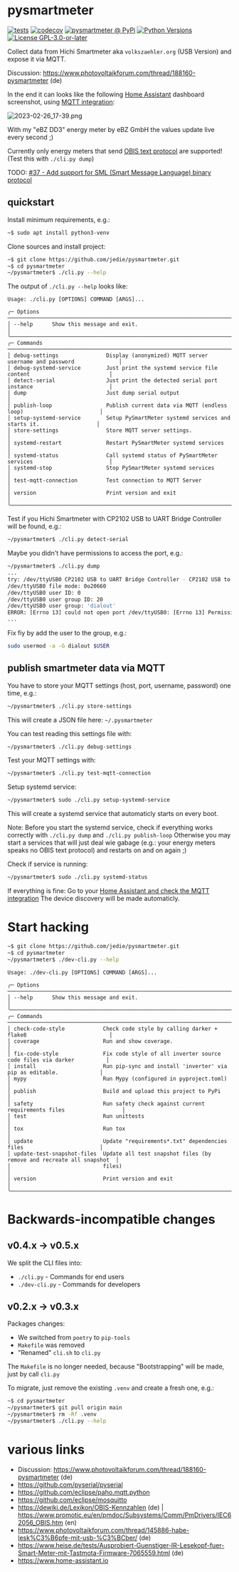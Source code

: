 # pysmartmeter


[![tests](https://github.com/jedie/pysmartmeter/actions/workflows/tests.yml/badge.svg?branch=main)](https://github.com/jedie/pysmartmeter/actions/workflows/tests.yml)
[![codecov](https://codecov.io/github/jedie/pysmartmeter/branch/main/graph/badge.svg)](https://codecov.io/github/jedie/pysmartmeter)
[![pysmartmeter @ PyPi](https://img.shields.io/pypi/v/pysmartmeter?label=pysmartmeter%20%40%20PyPi)](https://pypi.org/project/pysmartmeter/)
[![Python Versions](https://img.shields.io/pypi/pyversions/pysmartmeter)](https://github.com/jedie/pysmartmeter/blob/main/pyproject.toml)
[![License GPL-3.0-or-later](https://img.shields.io/pypi/l/pysmartmeter)](https://github.com/jedie/pysmartmeter/blob/main/LICENSE)


Collect data from Hichi Smartmeter aka `volkszaehler.org` (USB Version) and expose it via MQTT.

Discussion: https://www.photovoltaikforum.com/thread/188160-pysmartmeter (de)

In the end it can looks like the following [Home Assistant](https://www.home-assistant.io/) dashboard screenshot, using [MQTT integration](https://www.home-assistant.io/integrations/mqtt):

![2023-02-26_17-39.png](https://raw.githubusercontent.com/jedie/jedie.github.io/master/screenshots/pysmartmeter/2023-02-26_17-39.png "2023-02-26_17-39.png")

With my "eBZ DD3" energy meter by eBZ GmbH the values update live every second ;)


Currently only energy meters that send [OBIS text protocol](https://wiki.volkszaehler.org/software/obis) are supported! (Test this with `./cli.py dump`)

TODO: [#37 - Add support for SML (Smart Message Language) binary protocol](https://github.com/jedie/pysmartmeter/issues/37)


## quickstart

Install minimum requirements, e.g.:
```bash
~$ sudo apt install python3-venv
```

Clone sources and install project:
```bash
~$ git clone https://github.com/jedie/pysmartmeter.git
~$ cd pysmartmeter
~/pysmartmeter$ ./cli.py --help
```

The output of `./cli.py --help` looks like:

[comment]: <> (✂✂✂ auto generated main help start ✂✂✂)
```
Usage: ./cli.py [OPTIONS] COMMAND [ARGS]...

╭─ Options ────────────────────────────────────────────────────────────────────────────────────────╮
│ --help      Show this message and exit.                                                          │
╰──────────────────────────────────────────────────────────────────────────────────────────────────╯
╭─ Commands ───────────────────────────────────────────────────────────────────────────────────────╮
│ debug-settings               Display (anonymized) MQTT server username and password              │
│ debug-systemd-service        Just print the systemd service file content                         │
│ detect-serial                Just print the detected serial port instance                        │
│ dump                         Just dump serial output                                             │
│ publish-loop                 Publish current data via MQTT (endless loop)                        │
│ setup-systemd-service        Setup PySmartMeter systemd services and starts it.                  │
│ store-settings               Store MQTT server settings.                                         │
│ systemd-restart              Restart PySmartMeter systemd services                               │
│ systemd-status               Call systemd status of PySmartMeter services                        │
│ systemd-stop                 Stop PySmartMeter systemd services                                  │
│ test-mqtt-connection         Test connection to MQTT Server                                      │
│ version                      Print version and exit                                              │
╰──────────────────────────────────────────────────────────────────────────────────────────────────╯
```
[comment]: <> (✂✂✂ auto generated main help end ✂✂✂)

Test if you Hichi Smartmeter with CP2102 USB to UART Bridge Controller will be found, e.g.:
```bash
~/pysmartmeter$ ./cli.py detect-serial
```

Maybe you didn't have permissions to access the port, e.g.:
```bash
~/pysmartmeter$ ./cli.py dump
...
try: /dev/ttyUSB0 CP2102 USB to UART Bridge Controller - CP2102 USB to UART Bridge Controller USB VID:PID=10C4:EA60
/dev/ttyUSB0 file mode: 0o20660
/dev/ttyUSB0 user ID: 0
/dev/ttyUSB0 user group ID: 20
/dev/ttyUSB0 user group: 'dialout'
ERROR: [Errno 13] could not open port /dev/ttyUSB0: [Errno 13] Permission denied: '/dev/ttyUSB0'
...
```

Fix fiy by add the user to the group, e.g.:
```bash
sudo usermod -a -G dialout $USER
```

## publish smartmeter data via MQTT

You have to store your MQTT settings (host, port, username, password) one time, e.g.:
```bash
~/pysmartmeter$ ./cli.py store-settings
```
This will create a JSON file here: `~/.pysmartmeter`

You can test reading this settings file with:
```bash
~/pysmartmeter$ ./cli.py debug-settings
```

Test your MQTT settings with:
```bash
~/pysmartmeter$ ./cli.py test-mqtt-connection
```

Setup systemd service:
```bash
~/pysmartmeter$ sudo ./cli.py setup-systemd-service
```
This will create a systemd service that automaticly starts on every boot.

Note: Before you start the systemd service, check if everything works correctly with `./cli.py dump` and `./cli.py publish-loop` 
Otherwise you may start a services that will just deal wie gabage (e.g.: your energy meters speaks no OBIS text protocol) and restarts on and on again ;)


Check if service is running:
```bash
~/pysmartmeter$ sudo ./cli.py systemd-status
```

If everything is fine: Go to your [Home Assistant and check the MQTT integration](https://www.home-assistant.io/integrations/mqtt/)
The device discovery will be made automaticly.


# Start hacking

```bash
~$ git clone https://github.com/jedie/pysmartmeter.git
~$ cd pysmartmeter
~/pysmartmeter$ ./dev-cli.py --help
```


[comment]: <> (✂✂✂ auto generated dev help start ✂✂✂)
```
Usage: ./dev-cli.py [OPTIONS] COMMAND [ARGS]...

╭─ Options ────────────────────────────────────────────────────────────────────────────────────────╮
│ --help      Show this message and exit.                                                          │
╰──────────────────────────────────────────────────────────────────────────────────────────────────╯
╭─ Commands ───────────────────────────────────────────────────────────────────────────────────────╮
│ check-code-style            Check code style by calling darker + flake8                          │
│ coverage                    Run and show coverage.                                               │
│ fix-code-style              Fix code style of all inverter source code files via darker          │
│ install                     Run pip-sync and install 'inverter' via pip as editable.             │
│ mypy                        Run Mypy (configured in pyproject.toml)                              │
│ publish                     Build and upload this project to PyPi                                │
│ safety                      Run safety check against current requirements files                  │
│ test                        Run unittests                                                        │
│ tox                         Run tox                                                              │
│ update                      Update "requirements*.txt" dependencies files                        │
│ update-test-snapshot-files  Update all test snapshot files (by remove and recreate all snapshot  │
│                             files)                                                               │
│ version                     Print version and exit                                               │
╰──────────────────────────────────────────────────────────────────────────────────────────────────╯
```
[comment]: <> (✂✂✂ auto generated dev help end ✂✂✂)


# Backwards-incompatible changes

## v0.4.x -> v0.5.x

We split the CLI files into:

* `./cli.py` - Commands for end users
* `./dev-cli.py` - Commands for developers

## v0.2.x -> v0.3.x

Packages changes:

* We switched from `poetry` to `pip-tools`
* `Makefile` was removed
* "Renamed" `cli.sh` to `cli.py`

The `Makefile` is no longer needed, because "Bootstrapping" will be made, just by call `cli.py`

To migrate, just remove the existing `.venv` and create a fresh one, e.g.:
```bash
~$ cd pysmartmeter
~/pysmartmeter$ git pull origin main
~/pysmartmeter$ rm -Rf .venv
~/pysmartmeter$ ./cli.py --help
```


# various links

* Discussion: https://www.photovoltaikforum.com/thread/188160-pysmartmeter (de)
* https://github.com/pyserial/pyserial
* https://github.com/eclipse/paho.mqtt.python
* https://github.com/eclipse/mosquitto
* https://dewiki.de/Lexikon/OBIS-Kennzahlen (de) | https://www.promotic.eu/en/pmdoc/Subsystems/Comm/PmDrivers/IEC62056_OBIS.htm (en)
* https://www.photovoltaikforum.com/thread/145886-habe-lesk%C3%B6pfe-mit-usb-%C3%BCber/ (de)
* https://www.heise.de/tests/Ausprobiert-Guenstiger-IR-Lesekopf-fuer-Smart-Meter-mit-Tastmota-Firmware-7065559.html (de)
* https://www.home-assistant.io
